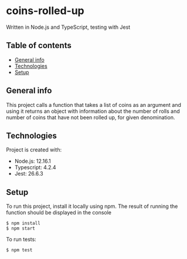 # coins-rolled-up

Written in Node.js and TypeScript, testing with Jest

## Table of contents

- [General info](#general-info)
- [Technologies](#technologies)
- [Setup](#setup)

## General info

This project calls a function that takes a list of coins as an argument and using it returns an object with information about the number of rolls and number of coins that have not been rolled up, for given denomination.

## Technologies

Project is created with:

- Node.js: 12.16.1
- Typescript: 4.2.4
- Jest: 26.6.3

## Setup

To run this project, install it locally using npm. The result of running the function should be displayed in the console

```
$ npm install
$ npm start
```

To run tests:

```
$ npm test
```
